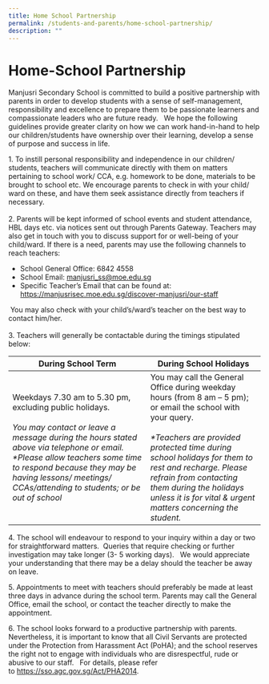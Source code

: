 ```yaml
---
title: Home School Partnership
permalink: /students-and-parents/home-school-partnership/
description: ""
---
```

# Home-School Partnership

Manjusri Secondary School is committed to build a positive partnership with parents in order to develop students with a sense of self-management, responsibility and excellence to prepare them to be passionate learners and compassionate leaders who are future ready.   We hope the following guidelines provide greater clarity on how we can work hand-in-hand to help our children/students have ownership over their learning, develop a sense of purpose and success in life.     
  
1\. To instill personal responsibility and independence in our children/ students, teachers will communicate directly with them on matters pertaining to school work/ CCA, e.g. homework to be done, materials to be brought to school etc. We encourage parents to check in with your child/ ward on these, and have them seek assistance directly from teachers if necessary.    
   
2\. Parents will be kept informed of school events and student attendance, HBL days etc. via notices sent out through Parents Gateway. Teachers may also get in touch with you to discuss support for or well-being of your child/ward. If there is a need, parents may use the following channels to reach teachers:    
- School General Office: 6842 4558  
- School Email: manjusri_ss@moe.edu.sg  
- Specific Teacher’s Email that can be found at:  
<a href="/discover-manjusri/our-staff/executive-committee/" target="_blank">https://manjusrisec.moe.edu.sg/discover-manjusri/our-staff</a>
  
 You may also check with your child’s/ward’s teacher on the best way to contact him/her.    
   
3\. Teachers will generally be contactable during the timings stipulated below:

| During School Term           | During School Holidays              |
|--------------------------|---------------------|
| Weekdays 7.30 am to 5.30 pm, excluding public holidays.<br><br><i>You may contact or leave a message during the hours stated above via telephone or email.  *Please allow teachers some time to respond because they may be having lessons/ meetings/ CCAs/attending to students; or be out of school</i> | You may call the General Office during weekday hours (from 8 am – 5 pm); or email the school with your query.<br><br><i>*Teachers are provided protected time during school holidays for them to rest and recharge. Please refrain from contacting them during the holidays unless it is for vital & urgent matters concerning the student.</i> |

4\. The school will endeavour to respond to your inquiry within a day or two for straightforward matters.  Queries that require checking or further investigation may take longer (3- 5 working days).   We would appreciate your understanding that there may be a delay should the teacher be away on leave.    
  
5\. Appointments to meet with teachers should preferably be made at least three days in advance during the school term. Parents may call the General Office, email the school, or contact the teacher directly to make the appointment.    
  
6\. The school looks forward to a productive partnership with parents.  Nevertheless, it is important to know that all Civil Servants are protected under the Protection from Harassment Act (PoHA); and the school reserves the right not to engage with individuals who are disrespectful, rude or abusive to our staff.   For details, please refer to <a href="https://sso.agc.gov.sg/Act/PHA2014" target="_blank">https://sso.agc.gov.sg/Act/PHA2014</a>.